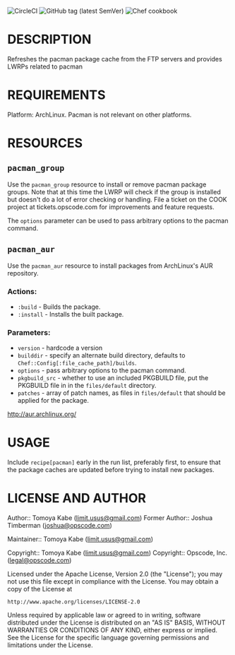 ![CircleCI](https://img.shields.io/circleci/build/github/limitusus/pacman/main?token=87934db5bbb1c75e92ba0a2bf7e313d06bbbdce0)
![GitHub tag (latest SemVer)](https://img.shields.io/github/v/tag/limitusus/pacman)
![Chef cookbook](https://img.shields.io/cookbook/v/pacman)

DESCRIPTION
===========

Refreshes the pacman package cache from the FTP servers and provides LWRPs related to pacman

REQUIREMENTS
============

Platform: ArchLinux. Pacman is not relevant on other platforms.

RESOURCES
=========

`pacman_group`
--------------

Use the `pacman_group` resource to install or remove pacman package groups. Note that at this time the LWRP will check if the group is installed but doesn't do a lot of error checking or handling. File a ticket on the COOK project at tickets.opscode.com for improvements and feature requests.

The `options` parameter can be used to pass arbitrary options to the pacman command.

`pacman_aur`
------------

Use the `pacman_aur` resource to install packages from ArchLinux's AUR repository.

### Actions:

* `:build` - Builds the package.
* `:install` - Installs the built package.

### Parameters:

* `version` - hardcode a version
* `builddir` - specify an alternate build directory, defaults to `Chef::Config[:file_cache_path]/builds`.
* `options` - pass arbitrary options to the pacman command.
* `pkgbuild_src` - whether to use an included PKGBUILD file, put the PKGBUILD file in in the `files/default` directory.
* `patches` - array of patch names, as files in `files/default` that should be applied for the package.

http://aur.archlinux.org/

USAGE
=====

Include `recipe[pacman]` early in the run list, preferably first, to ensure that the package caches are updated before trying to install new packages.


LICENSE AND AUTHOR
==================

Author:: Tomoya Kabe (<limit.usus@gmail.com>)
Former Author:: Joshua Timberman (<joshua@opscode.com>)

Maintainer:: Tomoya Kabe (<limit.usus@gmail.com>)

Copyright:: Tomoya Kabe (<limit.usus@gmail.com>)
Copyright:: Opscode, Inc. (<legal@opscode.com>)

Licensed under the Apache License, Version 2.0 (the "License");
you may not use this file except in compliance with the License.
You may obtain a copy of the License at

    http://www.apache.org/licenses/LICENSE-2.0

Unless required by applicable law or agreed to in writing, software
distributed under the License is distributed on an "AS IS" BASIS,
WITHOUT WARRANTIES OR CONDITIONS OF ANY KIND, either express or implied.
See the License for the specific language governing permissions and
limitations under the License.
